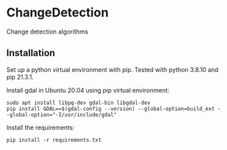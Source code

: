 # ChangeDetection
Change detection algorithms

## Installation

Set up a python virtual environment with pip. Tested with python 3.8.10 and pip 21.3.1.

Install gdal in Ubuntu 20.04 using pip virtual environment:
~~~
sudo apt install libpq-dev gdal-bin libgdal-dev
pip install GDAL==$(gdal-config --version) --global-option=build_ext --global-option="-I/usr/include/gdal"
~~~

Install the requirements:
~~~
pip install -r requirements.txt
~~~